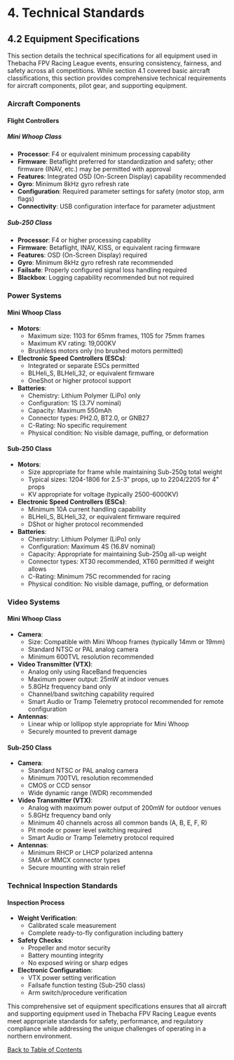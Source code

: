 # 4. Technical Standards

## 4.2 Equipment Specifications

This section details the technical specifications for all equipment used in Thebacha FPV Racing League events, ensuring consistency, fairness, and safety across all competitions. While section 4.1 covered basic aircraft classifications, this section provides comprehensive technical requirements for aircraft components, pilot gear, and supporting equipment.

### Aircraft Components

#### Flight Controllers

##### Mini Whoop Class

- **Processor**: F4 or equivalent minimum processing capability  
- **Firmware**: Betaflight preferred for standardization and safety; other firmware (INAV, etc.) may be permitted with approval  
- **Features**: Integrated OSD (On-Screen Display) capability recommended  
- **Gyro**: Minimum 8kHz gyro refresh rate  
- **Configuration**: Required parameter settings for safety (motor stop, arm flags)  
- **Connectivity**: USB configuration interface for parameter adjustment  

##### Sub-250 Class

- **Processor**: F4 or higher processing capability  
- **Firmware**: Betaflight, INAV, KISS, or equivalent racing firmware  
- **Features**: OSD (On-Screen Display) required  
- **Gyro**: Minimum 8kHz gyro refresh rate recommended  
- **Failsafe**: Properly configured signal loss handling required  
- **Blackbox**: Logging capability recommended but not required  

### Power Systems

#### Mini Whoop Class

- **Motors**:  
  - Maximum size: 1103 for 65mm frames, 1105 for 75mm frames  
  - Maximum KV rating: 19,000KV  
  - Brushless motors only (no brushed motors permitted)  
- **Electronic Speed Controllers (ESCs)**:  
  - Integrated or separate ESCs permitted  
  - BLHeli_S, BLHeli_32, or equivalent firmware  
  - OneShot or higher protocol support  
- **Batteries**:  
  - Chemistry: Lithium Polymer (LiPo) only  
  - Configuration: 1S (3.7V nominal)  
  - Capacity: Maximum 550mAh  
  - Connector types: PH2.0, BT2.0, or GNB27  
  - C-Rating: No specific requirement  
  - Physical condition: No visible damage, puffing, or deformation  

#### Sub-250 Class

- **Motors**:  
  - Size appropriate for frame while maintaining Sub-250g total weight  
  - Typical sizes: 1204-1806 for 2.5-3" props, up to 2204/2205 for 4" props  
  - KV appropriate for voltage (typically 2500-6000KV)  
- **Electronic Speed Controllers (ESCs)**:  
  - Minimum 10A current handling capability  
  - BLHeli_S, BLHeli_32, or equivalent firmware required  
  - DShot or higher protocol recommended  
- **Batteries**:  
  - Chemistry: Lithium Polymer (LiPo) only  
  - Configuration: Maximum 4S (16.8V nominal)  
  - Capacity: Appropriate for maintaining Sub-250g all-up weight  
  - Connector types: XT30 recommended, XT60 permitted if weight allows  
  - C-Rating: Minimum 75C recommended for racing  
  - Physical condition: No visible damage, puffing, or deformation  

### Video Systems

#### Mini Whoop Class

- **Camera**:  
  - Size: Compatible with Mini Whoop frames (typically 14mm or 19mm)  
  - Standard NTSC or PAL analog camera  
  - Minimum 600TVL resolution recommended  
- **Video Transmitter (VTX)**:  
  - Analog only using RaceBand frequencies  
  - Maximum power output: 25mW at indoor venues  
  - 5.8GHz frequency band only  
  - Channel/band switching capability required  
  - Smart Audio or Tramp Telemetry protocol recommended for remote configuration  
- **Antennas**:  
  - Linear whip or lollipop style appropriate for Mini Whoop  
  - Securely mounted to prevent damage  

#### Sub-250 Class

- **Camera**:  
  - Standard NTSC or PAL analog camera  
  - Minimum 700TVL resolution recommended  
  - CMOS or CCD sensor  
  - Wide dynamic range (WDR) recommended  
- **Video Transmitter (VTX)**:  
  - Analog with maximum power output of 200mW for outdoor venues  
  - 5.8GHz frequency band only  
  - Minimum 40 channels across all common bands (A, B, E, F, R)  
  - Pit mode or power level switching required  
  - Smart Audio or Tramp Telemetry protocol required  
- **Antennas**:  
  - Minimum RHCP or LHCP polarized antenna  
  - SMA or MMCX connector types  
  - Secure mounting with strain relief  

### Technical Inspection Standards

#### Inspection Process

- **Weight Verification**:  
  - Calibrated scale measurement  
  - Complete ready-to-fly configuration including battery  
- **Safety Checks**:  
  - Propeller and motor security  
  - Battery mounting integrity  
  - No exposed wiring or sharp edges  
- **Electronic Configuration**:  
  - VTX power setting verification  
  - Failsafe function testing (Sub-250 class)  
  - Arm switch/procedure verification  

This comprehensive set of equipment specifications ensures that all aircraft and supporting equipment used in Thebacha FPV Racing League events meet appropriate standards for safety, performance, and regulatory compliance while addressing the unique challenges of operating in a northern environment.

[Back to Table of Contents](contents.md)